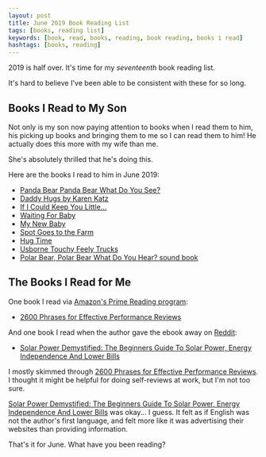```yaml
---
layout: post
title: June 2019 Book Reading List
tags: [books, reading list]
keywords: [book, read, books, reading, book reading, books i read]
hashtags: [books, reading]
---
```


2019 is half over. It's time for my *seventeenth* book reading list.

It's hard to believe I've been able to be consistent with these for so long.

## Books I Read to My Son

Not only is my son now paying attention to books when I read them to him, his picking up books and bringing them to me so I can read them to him! He actually does this more with my wife than me.

She's absolutely thrilled that he's doing this.

Here are the books I read to him in June 2019:

* [Panda Bear Panda Bear What Do You See?](https://affiliates.abebooks.com/c/2462910/77416/2029?u=https://www.abebooks.com/products/isbn/9780805017588)
* [Daddy Hugs by Karen Katz](https://affiliates.abebooks.com/c/2462910/77416/2029?u=https://www.abebooks.com/products/isbn/9780689877711/30247021904)
* [If I Could Keep You Little...](https://affiliates.abebooks.com/c/2462910/77416/2029?u=https://www.abebooks.com/products/isbn/9781934082928/30165979473)
* [Waiting For Baby](https://affiliates.abebooks.com/c/2462910/77416/2029?u=https://www.abebooks.com/products/isbn/9780805059298/30252793594)
* [My New Baby](https://affiliates.abebooks.com/c/2462910/77416/2029?u=https://www.abebooks.com/products/isbn/9781846432767/30314880373)
* [Spot Goes to the Farm](https://affiliates.abebooks.com/c/2462910/77416/2029?u=https://www.abebooks.com/products/isbn/9780399214349/30349427765)
* [Hug Time](https://affiliates.abebooks.com/c/2462910/77416/2029?u=https://www.abebooks.com/products/isbn/9780316114943/30302777877)
* [Usborne Touchy Feely Trucks](https://affiliates.abebooks.com/c/2462910/77416/2029?u=https://www.abebooks.com/products/isbn/9780746051832/22476395840)
* [Polar Bear, Polar Bear What Do You Hear? sound book](https://affiliates.abebooks.com/c/2462910/77416/2029?u=https://www.abebooks.com/products/isbn/9780312513467/22848160359)

## The Books I Read for Me

One book I read via [Amazon's Prime Reading program](https://www.amazon.com/kindle-dbs/hz/bookshelf/prime/?tag=hendrixjoseph-20):

* [2600 Phrases for Effective Performance Reviews](https://www.amazon.com/gp/product/B004I8WHMY/?tag=hendrixjoseph-20)

And one book I read when the author gave the ebook away on [Reddit](https://old.reddit.com/r/FreeEBOOKS+KindleFreebies/):

* [Solar Power Demystified: The Beginners Guide To Solar Power, Energy Independence And Lower Bills](https://www.amazon.com/gp/product/B07QNC25CP/?tag=hendrixjoseph-20)

I mostly skimmed through [2600 Phrases for Effective Performance Reviews](https://www.amazon.com/gp/product/B004I8WHMY/?tag=hendrixjoseph-20). I thought it might be helpful for doing self-reviews at work, but I'm not too sure.

[Solar Power Demystified: The Beginners Guide To Solar Power, Energy Independence And Lower Bills](https://www.amazon.com/gp/product/B07QNC25CP/?tag=hendrixjoseph-20) was okay... I guess. It felt as if English was not the author's first language, and felt more like it was advertising their websites than providing information.

That's it for June. What have you been reading?